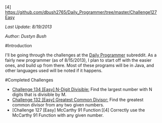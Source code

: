 [1]: http://www.reddit.com/r/dailyprogrammer
[2]: https://github.com/dbush2765/Daily_Programmer/tree/master/Challenge134Easy
[3]: https://github.com/dbush2765/Daily_Programmer/tree/master/Challenge132Easy
[4] https://github.com/dbush2765/Daily_Programmer/tree/master/Challenge127Easy

*Last Update: 8/19/2013*

*Author: Dustyn Bush*

#Introduction

I'll be going through the challenges at the [Daily Programmer][1] subreddit. As a fairly new programmer (as of 8/15/2013), I plan to start off with the easier ones, and build up from there. Most of these programs will be in Java, and other languages used will be noted if it happens.


#Completed Challenges

-	[Challenge 134 [Easy] N-Digit Divisible:][2] Find the largest number with N digits that is divisible by M.
-	[Challenge 132 [Easy] Greatest Common Divisor:][3] Find the greatest common divisor from any two given numbers.
-	[Challenge 127 [Easy] McCarthy 91 Function:][4] Correctly use the McCarthy 91 Function with any given number.
